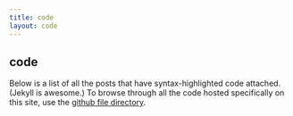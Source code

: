 ```yaml
---
title: code
layout: code
---
```


code
----

Below is a list of all the posts that have syntax-highlighted code attached. (Jekyll is awesome.) To browse through all the code hosted specifically on this site, use the [github file directory](https://www.github.com/dellsystem/dellsystem.github.com/tree/master/code/).

